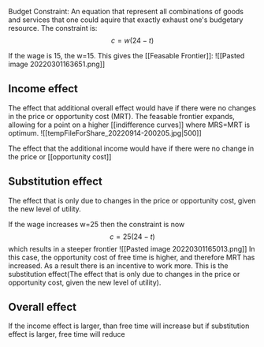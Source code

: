 Budget Constraint: An equation that represent all combinations of goods and services that one could aquire that exactly exhaust one's budgetary resource. 
The constraint is: $$c=w(24-t)$$

If the wage is 15, the w=15. This gives the [[Feasable Frontier]]:
![[Pasted image 20220301163651.png]]
## Income effect
The effect that additional overall effect would have if there were no changes in the price or opportunity cost (MRT). The feasable frontier expands, allowing for a point on a higher [[indifference curves]] where MRS=MRT is optimum.
![[tempFileForShare_20220914-200205.jpg|500]]

The effect that the additional income would have if there were no change in the price or [[opportunity cost]]

## Substitution effect
The effect that is only due to changes in the price or opportunity cost, given the new level of utility. 

If the wage increases w=25 then the constraint is now
$$c=25(24-t)$$which results in a steeper frontier
![[Pasted image 20220301165013.png]]
In this case, the opportunity cost of free time is higher, and therefore MRT has increased. As a result there is an incentive to work more. This is the substitution effect(The effect that is only due to changes in the price or opportunity cost, given the new level of utility).

## Overall effect
If the income effect is larger, than free time will increase but if substitution effect is larger, free time will reduce
